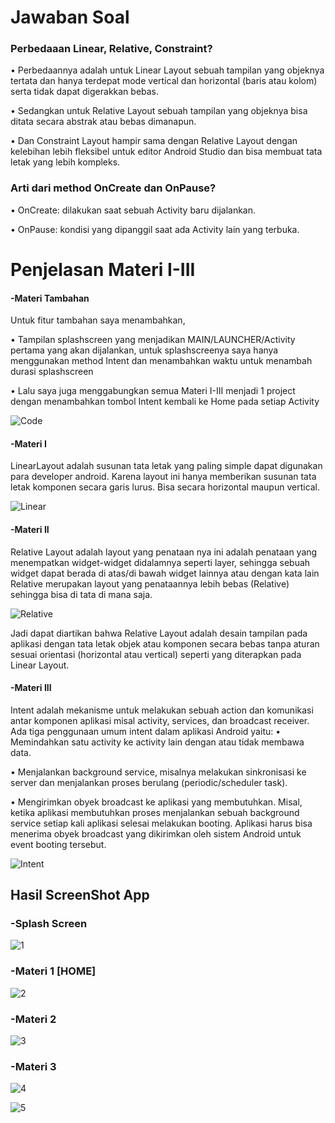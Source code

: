 # Jawaban Soal

### Perbedaaan Linear, Relative, Constraint?

• Perbedaannya adalah untuk Linear Layout sebuah tampilan yang objeknya tertata dan hanya terdepat mode vertical dan horizontal (baris atau kolom) serta tidak dapat digerakkan bebas.

• Sedangkan untuk Relative Layout sebuah tampilan yang objeknya bisa ditata secara abstrak atau bebas dimanapun.

• Dan Constraint Layout hampir sama dengan Relative Layout dengan kelebihan lebih fleksibel untuk editor Android Studio dan bisa membuat tata letak yang lebih kompleks.

### Arti dari method OnCreate dan OnPause?

• OnCreate: dilakukan saat sebuah Activity baru dijalankan.

• OnPause: kondisi yang dipanggil saat ada Activity lain yang terbuka.

# Penjelasan Materi I-III

#### -Materi Tambahan

Untuk fitur tambahan saya menambahkan, 

• Tampilan splashscreen yang menjadikan MAIN/LAUNCHER/Activity pertama yang akan dijalankan, untuk splashscreenya saya hanya menggunakan method Intent dan menambahkan waktu untuk menambah durasi splashscreen

• Lalu saya juga menggabungkan semua Materi I-III menjadi 1 project dengan menambahkan tombol Intent kembali ke Home pada setiap Activity

![Code](https://github.com/NextDvn/S2_Materi1/blob/master/Code.PNG)

#### -Materi I

LinearLayout adalah susunan tata letak yang paling simple dapat digunakan para developer android. Karena layout ini hanya memberikan susunan tata letak komponen secara garis lurus. Bisa secara horizontal maupun vertical.

![Linear](https://static.cdn-cdpl.com/source/c7a41e9ac693eba07e1b036591d95601/linearlayout.png)

#### -Materi II

Relative Layout adalah layout yang penataan nya ini adalah penataan yang menempatkan widget-widget didalamnya seperti layer, sehingga sebuah widget dapat berada di atas/di bawah widget lainnya atau dengan kata lain Relative merupakan layout yang penataannya lebih bebas (Relative) sehingga bisa di tata di mana saja.

![Relative](https://static.cdn-cdpl.com/source/c7a41e9ac693eba07e1b036591d95601/relativelayout.png)

Jadi dapat diartikan bahwa Relative Layout adalah desain tampilan pada aplikasi dengan tata letak objek atau komponen secara bebas tanpa aturan sesuai orientasi (horizontal atau vertical) seperti yang diterapkan pada Linear Layout.

#### -Materi III

Intent  adalah  mekanisme  untuk  melakukan  sebuah  action  dan  komunikasi  antar komponen aplikasi misal activity, services, dan broadcast receiver. Ada tiga penggunaan umum intent dalam aplikasi Android yaitu:
• Memindahkan satu activity ke activity lain dengan atau tidak membawa data.

•	Menjalankan background service, misalnya melakukan sinkronisasi ke server dan menjalankan proses berulang (periodic/scheduler task).

•	Mengirimkan obyek broadcast ke aplikasi yang membutuhkan. Misal, ketika aplikasi membutuhkan proses menjalankan sebuah background service setiap kali aplikasi selesai melakukan booting. Aplikasi harus bisa menerima obyek broadcast yang dikirimkan oleh sistem Android untuk event booting tersebut.

![Intent](https://miro.medium.com/max/400/1*E1lY86KKiFmkyXoLrZ1XQA.jpeg)

## Hasil ScreenShot App

### -Splash Screen

![1](https://github.com/NextDvn/S2_Materi1/blob/master/M1_1.PNG)

### -Materi 1 [HOME]

![2](https://github.com/NextDvn/S2_Materi1/blob/master/M1_2.PNG)

### -Materi 2

![3](https://github.com/NextDvn/S2_Materi1/blob/master/M1_3.PNG)

### -Materi 3

![4](https://github.com/NextDvn/S2_Materi1/blob/master/M1_4.PNG)

![5](https://github.com/NextDvn/S2_Materi1/blob/master/M1_5.PNG)
